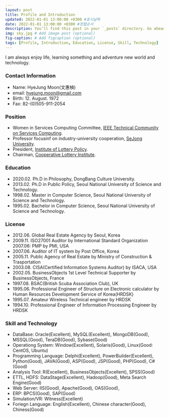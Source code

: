 ```yaml
---
layout: post
title: Profile and Introduction
updated: 2022-01-01 13:00:00 +0300 #표시날짜
date: 2022-01-01 13:00:00 +0300 #정렬순서
description: You’ll find this post in your `_posts` directory. Go ahead and edit it and re-build the site to see your changes. # Add post description (optional)
img: sky.jpg # Add image post (optional)
fig-caption: # Add figcaption (optional)
tags: [Profile, Introduction, Education, License, Skill, Technology]
---
```


I am always enjoy life, learning something and adventure new world and technology.

### Contact Information
* Name: HyeJung Moon(文惠楨)
* email: hyejung.moon@gmail.com 
* Birth: 12. August. 1972
* Fax: 82-(0)505-911-2054

### Position
* Women in Services Computing Committee, [IEEE Technical Community on Services Computing](http://tab.computer.org/tcsvc/).
* Professor focusinf on industry-university cooperation, [SeJong University](http://www.sejong.ac.kr/).
* President, [Institute of Lottery Policy](http://www.lotterypolicy.com).
* Chairman, [Cooperative Lottery Institute](http://www.lotterypolicy.com).

### Education
* 2020.02. Ph.D in Philosophy, DongBang Culture University.
* 2013.02. Ph.D in Public Policy, Seoul National University of Science and Technology.
* 1998.02. Master in Computer Science, Seoul National University of Science and Technology.
* 1995.02. Bachelor in Computer Science, Seoul National University of Science and Technology.

### License
* 2012.06. Global Real Estate Agency by Seoul, Korea
* 2009.11. ISO27001 Auditor by International Standard Organization 2007.06: PMP by PMI, USA 
* 2007.06. Auditor of IT system by Post Office, Korea
* 2005.11. Public Agency of Real Estate by Ministry of Construction & Trasportation
* 2003.08. CISA(Certified Information  Systems  Auditor)  by ISACA, USA
* 2002.05. BusinessObjects 1st Level Technical Supporter by BusinessObjects, France 
* 1997.08. BSAC(British Scuba Association Club), UK
* 1995.06. Professional Engineer of Structure on Electronic calculator by Human Resources Development Service of Korea(HRDSK)
* 1995.07. Amateur Wireless Technical engineer by HRDSK
* 1994.10. Professional Engineer of Information Processing Engineer by HRDSK

### Skill and Technology
* DataBase: Oracle(Excellent), MySQL(Excellent), MongoDB(Good), MSSQL(Good), TeraDB(Good), Sybase(Good)
* Operationg System: Window(Excellent), Solaris(Good), Linux(Good: CentOS, Ubuntu)
* Programming Language: Delphi(Excellent), PowerBuilder(Excellent), Python(Good), JAVA(Good), ASP(Good), JSP(Good), PHP(Good), C#(Good)
* Analysis Tool: R(Excellent), BusinessObjects(Excellent), SPSS(Good)
* ETTL, HDFS: DataStage(Excellent), Hadoop(Good), Meta Search Engine(Good)
* Web Server: IIS(Good), Apache(Good), OAS(Good), 
* ERP: BPCS(Good), SAP(Good)
* Simulation/VR: Witness(Excellent)
* Foriegn Language: English(Excellent), Chinese character(Good), Chiness(Good)
